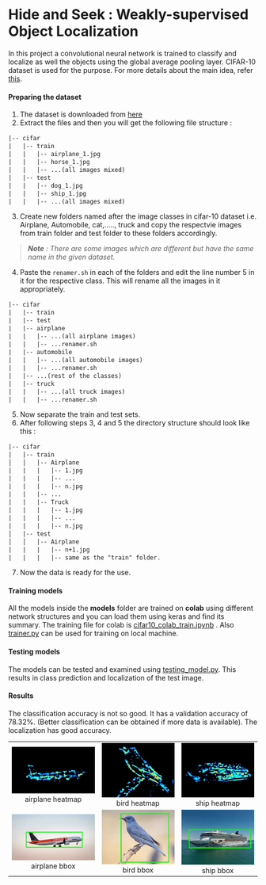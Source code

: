 # Hide and Seek : Weakly-supervised Object Localization

In this project a convolutional neural network is trained to classify and localize as well the objects using the global average pooling layer. CIFAR-10 dataset is used for the purpose. For more details about the main idea, refer [this](https://arxiv.org/pdf/1704.04232.pdf).

#### Preparing the dataset
1. The dataset is downloaded from [here](https://pjreddie.com/projects/cifar-10-dataset-mirror/)
2. Extract the files and then you will get the following file structure :
```
|-- cifar
|	|-- train
|	|	|-- airplane_1.jpg
|	|	|-- horse_1.jpg
|	|	|-- ...(all images mixed)
|	|-- test
|	|	|-- dog_1.jpg
|	|	|-- ship_1.jpg
|	|	|-- ...(all images mixed)
```
3. Create new folders named after the image classes in cifar-10 dataset i.e. Airplane, Automobile, cat,....., truck and copy the respectvie images from train folder and test folder to these folders accordingly.
>***Note** : There are some images which are different but have the same name in the given dataset.*
4. Paste the `renamer.sh` in each of the folders and edit the line number 5 in it for the respective class. This will rename all the images in it appropriately.
```
|-- cifar
|	|-- train
|	|-- test
|	|-- airplane
|	|	|-- ...(all airplane images)
|	|	|-- ...renamer.sh
|	|-- automobile
|	|	|-- ...(all automobile images)
|	|	|-- ...renamer.sh
|	|-- ...(rest of the classes)
|	|-- truck
|	|	|-- ...(all truck images)
|	|	|-- ...renamer.sh
```
5. Now separate the train and test sets.
6. After following steps 3, 4 and 5 the directory structure should look like this :
```
|-- cifar
|	|-- train
│	│	|-- Airplane
|	|	|	|-- 1.jpg
|	|	|	|-- ...
|	|	|	|-- n.jpg 
|	|	|-- ...
|	|	|-- Truck
|	|	|	|-- 1.jpg
|	|	|	|-- ...
|	|	|	|-- n.jpg
│	|-- test
│	│	|-- Airplane
|	|	|	|-- n+1.jpg
|	|	|	|-- same as the "train" folder.
```
7. Now the data is ready for the use.

#### Training models
All the models inside the **models** folder are trained on **colab** using different network structures and you can load them using keras and find its summary. The training file for colab is [cifar10_colab_train.ipynb](https://github.com/AtharvaKalsekar/Hide_and_Seek/blob/master/cifar10_colab_train.ipynb "cifar10_colab_train.ipynb") . Also [trainer.py](https://github.com/AtharvaKalsekar/Hide_and_Seek/blob/master/trainer.py "trainer.py") can be used for training on local machine.

#### Testing models
The models can be tested and examined using [testing_model.py](https://github.com/AtharvaKalsekar/Hide_and_Seek/blob/master/testing_model.py "testing_model.py"). This results in class prediction and localization of the test image.

#### Results
The classification accuracy is not so good. It has a validation accuracy of 78.32%. (Better classification can be obtained if more data is available).
The localization has good accuracy.

| | | |
|:-------------------------:|:-------------------------:|:-------------------------:|
|<img src="https://github.com/AtharvaKalsekar/Hide_and_Seek/blob/master/test_image_results/airplane_heatmap.jpg">  airplane heatmap |  <img src="https://github.com/AtharvaKalsekar/Hide_and_Seek/blob/master/test_image_results/bird_heatmap.jpg"> bird heatmap|<img src="https://github.com/AtharvaKalsekar/Hide_and_Seek/blob/master/test_image_results/ship_heatmap.jpg"> ship heatmap|
|<img src="https://github.com/AtharvaKalsekar/Hide_and_Seek/blob/master/test_image_results/airplane_bbox.jpg"> airplane bbox |  <img src="https://github.com/AtharvaKalsekar/Hide_and_Seek/blob/master/test_image_results/bird_bbox.jpg"> bird bbox |<img src="https://github.com/AtharvaKalsekar/Hide_and_Seek/blob/master/test_image_results/ship_bbox.jpg"> ship bbox |

